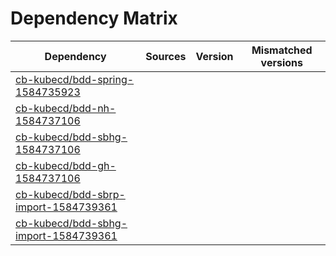 # Dependency Matrix

Dependency | Sources | Version | Mismatched versions
---------- | ------- | ------- | -------------------
[cb-kubecd/bdd-spring-1584735923](https://github.com/cb-kubecd/bdd-spring-1584735923.git) |  | []() | 
[cb-kubecd/bdd-nh-1584737106](https://github.com/cb-kubecd/bdd-nh-1584737106.git) |  | []() | 
[cb-kubecd/bdd-sbhg-1584737106](https://github.com/cb-kubecd/bdd-sbhg-1584737106.git) |  | []() | 
[cb-kubecd/bdd-gh-1584737106](https://github.com/cb-kubecd/bdd-gh-1584737106.git) |  | []() | 
[cb-kubecd/bdd-sbrp-import-1584739361](https://github.com/cb-kubecd/bdd-sbrp-import-1584739361.git) |  | []() | 
[cb-kubecd/bdd-sbhg-import-1584739361](https://github.com/cb-kubecd/bdd-sbhg-import-1584739361.git) |  | []() | 
